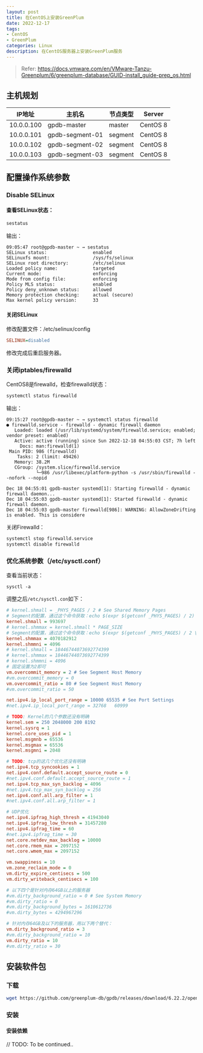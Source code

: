 ```yaml
---
layout: post
title: 在CentOS上安装GreenPlum
date: 2022-12-17
tags:
- CentOS
- GreenPlum
categories: Linux
description: 在CentOS服务器上安装GreenPlum服务
---
```


> Refer: https://docs.vmware.com/en/VMware-Tanzu-Greenplum/6/greenplum-database/GUID-install_guide-prep_os.html

## 主机规划

|IP地址|主机名|节点类型|Server|
|-|-|-|-|
|10.0.0.100|gpdb-master|master|CentOS 8|
|10.0.0.101|gpdb-segment-01|segment|CentOS 8|
|10.0.0.102|gpdb-segment-02|segment|CentOS 8|
|10.0.0.103|gpdb-segment-03|segment|CentOS 8|

## 配置操作系统参数

### Disable SELinux

#### 查看SELinux状态：
```bash
sestatus
```

输出：
```
09:05:47 root@gpdb-master ~ → sestatus 
SELinux status:                 enabled
SELinuxfs mount:                /sys/fs/selinux
SELinux root directory:         /etc/selinux
Loaded policy name:             targeted
Current mode:                   enforcing
Mode from config file:          enforcing
Policy MLS status:              enabled
Policy deny_unknown status:     allowed
Memory protection checking:     actual (secure)
Max kernel policy version:      33
```

#### 关闭SELinux

修改配置文件：/etc/selinux/config
```ini
SELINUX=disabled
```

修改完成后重启服务器。

### 关闭iptables/firewalld

CentOS8是firewalld，检查firewalld状态：
```bash
systemctl status firewalld
```

输出：
```
09:15:27 root@gpdb-master ~ → systemctl status firewalld
● firewalld.service - firewalld - dynamic firewall daemon
   Loaded: loaded (/usr/lib/systemd/system/firewalld.service; enabled; vendor preset: enabled)
   Active: active (running) since Sun 2022-12-18 04:55:03 CST; 7h left
     Docs: man:firewalld(1)
 Main PID: 986 (firewalld)
    Tasks: 2 (limit: 49426)
   Memory: 38.2M
   CGroup: /system.slice/firewalld.service
           └─986 /usr/libexec/platform-python -s /usr/sbin/firewalld --nofork --nopid

Dec 18 04:55:01 gpdb-master systemd[1]: Starting firewalld - dynamic firewall daemon...
Dec 18 04:55:03 gpdb-master systemd[1]: Started firewalld - dynamic firewall daemon.
Dec 18 04:55:03 gpdb-master firewalld[986]: WARNING: AllowZoneDrifting is enabled. This is considere
```

关闭Firewalld：
```bash
systemctl stop firewalld.service
systemctl disable firewalld
```

### 优化系统参数（/etc/sysctl.conf）

查看当前状态：
```
sysctl -a
```

调整之后`/etc/sysctl.con`如下：
```ini
# kernel.shmall = _PHYS_PAGES / 2 # See Shared Memory Pages
# Segment的配置，通过这个命令获取：echo $(expr $(getconf _PHYS_PAGES) / 2) 
kernel.shmall = 993697
# kernel.shmmax = kernel.shmall * PAGE_SIZE 
# Segment的配置，通过这个命令获取：echo $(expr $(getconf _PHYS_PAGES) / 2 \* $(getconf PAGE_SIZE))
kernel.shmmax = 4070182912
kernel.shmmni = 4096
# kernel.shmall = 18446744073692774399
# kernel.shmmax = 18446744073692774399
# kernel.shmmni = 4096
# 固定设置为2即可
vm.overcommit_memory = 2 # See Segment Host Memory
#vm.overcommit_memory = 0
vm.overcommit_ratio = 80 # See Segment Host Memory
#vm.overcommit_ratio = 50

net.ipv4.ip_local_port_range = 10000 65535 # See Port Settings
#net.ipv4.ip_local_port_range = 32768	60999

# TODO: Kernel的几个参数还没有明确
kernel.sem = 250 2048000 200 8192
kernel.sysrq = 1
kernel.core_uses_pid = 1
kernel.msgmnb = 65536
kernel.msgmax = 65536
kernel.msgmni = 2048

# TODO: tcp的这几个优化还没有明确
net.ipv4.tcp_syncookies = 1
net.ipv4.conf.default.accept_source_route = 0
#net.ipv4.conf.default.accept_source_route = 1
net.ipv4.tcp_max_syn_backlog = 4096
#net.ipv4.tcp_max_syn_backlog = 256
net.ipv4.conf.all.arp_filter = 1
#net.ipv4.conf.all.arp_filter = 1

# UDP优化
net.ipv4.ipfrag_high_thresh = 41943040
net.ipv4.ipfrag_low_thresh = 31457280
net.ipv4.ipfrag_time = 60
#net.ipv4.ipfrag_time = 30
net.core.netdev_max_backlog = 10000
net.core.rmem_max = 2097152
net.core.wmem_max = 2097152

vm.swappiness = 10
vm.zone_reclaim_mode = 0
vm.dirty_expire_centisecs = 500
vm.dirty_writeback_centisecs = 100

# 以下四个是针对内存64GB以上的服务器
#vm.dirty_background_ratio = 0 # See System Memory
#vm.dirty_ratio = 0
#vm.dirty_background_bytes = 1610612736
#vm.dirty_bytes = 4294967296

# 针对内存64GB及以下的服务器，用以下两个替代：
vm.dirty_background_ratio = 3
#vm.dirty_background_ratio = 10
vm.dirty_ratio = 10
#vm.dirty_ratio = 30
```

## 安装软件包

### 下载

```bash
wget https://github.com/greenplum-db/gpdb/releases/download/6.22.2/open-source-greenplum-db-6.22.2-rhel8-x86_64.rpm
```

### 安装

#### 安装依赖

// TODO: To be continued..